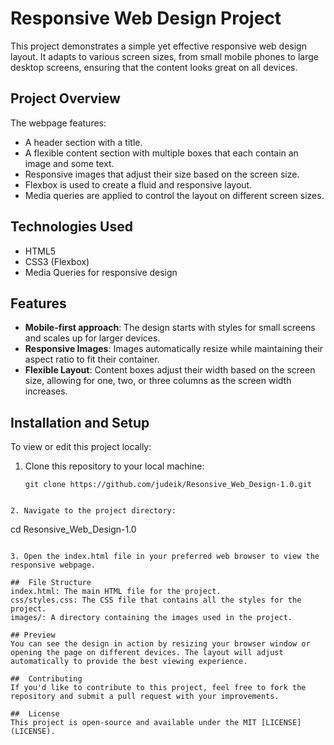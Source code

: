 # Responsive Web Design Project

This project demonstrates a simple yet effective responsive web design layout. It adapts to various screen sizes, from small mobile phones to large desktop screens, ensuring that the content looks great on all devices.

## Project Overview

The webpage features:
- A header section with a title.
- A flexible content section with multiple boxes that each contain an image and some text.
- Responsive images that adjust their size based on the screen size.
- Flexbox is used to create a fluid and responsive layout.
- Media queries are applied to control the layout on different screen sizes.

## Technologies Used

- HTML5
- CSS3 (Flexbox)
- Media Queries for responsive design

## Features

- **Mobile-first approach**: The design starts with styles for small screens and scales up for larger devices.
- **Responsive Images**: Images automatically resize while maintaining their aspect ratio to fit their container.
- **Flexible Layout**: Content boxes adjust their width based on the screen size, allowing for one, two, or three columns as the screen width increases.

## Installation and Setup

To view or edit this project locally:

1. Clone this repository to your local machine:

   ```
   git clone https://github.com/judeik/Resonsive_Web_Design-1.0.git
  ```

2. Navigate to the project directory:

 ```
 cd Resonsive_Web_Design-1.0
```

3. Open the index.html file in your preferred web browser to view the responsive webpage.

##  File Structure
index.html: The main HTML file for the project.
css/styles.css: The CSS file that contains all the styles for the project.
images/: A directory containing the images used in the project.

## Preview
You can see the design in action by resizing your browser window or opening the page on different devices. The layout will adjust automatically to provide the best viewing experience.

##  Contributing
If you'd like to contribute to this project, feel free to fork the repository and submit a pull request with your improvements.

##  License
This project is open-source and available under the MIT [LICENSE](LICENSE).
